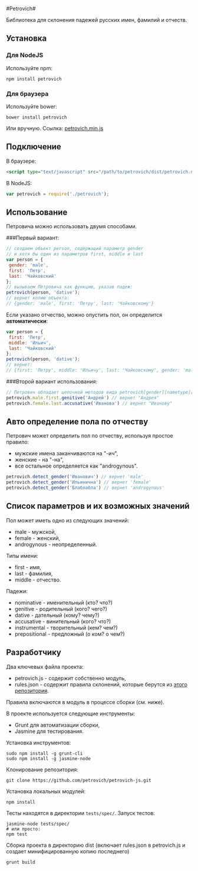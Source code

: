 #Petrovich#

Библиотека для склонения падежей русских имен, фамилий и отчеств.

## Установка ##

### Для NodeJS ###
Используйте npm:
```
npm install petrovich
```

### Для браузера ###
Используйте bower:
```
bower install petrovich
```

Или вручную. Ссылка: [petrovich.min.js](https://raw.github.com/petrovich/petrovich-js/master/dist/petrovich.min.js)

## Подключение ##

В браузере:

```html
<script type="text/javascript" src="/path/to/petrovich/dist/petrovich.min.js"></script>
```

В NodeJS:

```JavaScript
var petrovich = require('./petrovich');
```

## Использование ##

Петровича можно использовать двумя способами. 

###Первый вариант:

```JavaScript
// создаем объект person, содержащий параметр gender
// и хотя бы один из параметров first, middle и last
var person = {
 gender: 'male',
 first: 'Петр',
 last: 'Чайковский'
};
// вызываем Петровича как функцию, указав падеж:
petrovich(person, 'dative');
// вернет копию объекта:
// {gender: 'male', first: 'Петру', last: 'Чайковскому'}
```

Если указано отчество, можно опустить пол, он определится **автоматически**:

```JavaScript
var person = {
 first: 'Петр',
 middle: 'Ильич',
 last: 'Чайковский'
};
petrovich(person, 'dative');
// вернет:
// {first: 'Петру', middle: 'Ильичу', last: 'Чайковскому', gender: 'male'}
```

###Второй вариант использования:
```JavaScript
// Петрович обладает цепочкой методов вида petrovich[gender][nametype][case]:
petrovich.male.first.genitive('Андрей') // вернет "Андрея"
petrovich.female.last.accusative('Иванова') // вернет "Иванову"
```

## Авто определение пола по отчеству ##
Петрович может определить пол по отчеству, используя простое правило:
- мужские имена заканчиваются на "-ич",
- женские - на "-на",
- все остальное определяется как "androgynous".

```JavaScript
petrovich.detect_gender('Иванович') // вернет 'male'
petrovich.detect_gender('Ильинична') // вернет 'female'
petrovich.detect_gender('Блаблабла') // вернет 'androgynous'
```

## Cписок параметров и их возможных значений ##

Пол может иметь одно из следующих значений:
- male - мужской,
- female - женский,
- androgynous - неопределенный.
 
Типы имени:
- first - имя,
- last - фамилия,
- middle - отчество.

Падежи:
- nominative - именительный (кто? что?)
- genitive - родительный (кого? чего?)
- dative - дательный (кому? чему?)
- accusative - винительный (кого? что?)
- instrumental - творительный (кем? чем?)
- prepositional - предложный (о ком? о чем?)
 

## Разработчику ##

Два ключевых файла проекта:
- petrovich.js - содержит собственно модуль,
- rules.json - содержит правила склонений, которые берутся из [этого репозитория](https://github.com/petrovich/petrovich-rules).

Правила включаются в модуль в процессе сборки (см. ниже).

В проекте используется следующие инструменты:
- Grunt для автоматизации сборки,
- Jasmine для тестирования.

Установка инструментов:

```
sudo npm install -g grunt-cli
sudo npm install -g jasmine-node
```

Клонирование репозитория:

```
git clone https://github.com/petrovich/petrovich-js.git
```

Установка локальных модулей:

```
npm install
```

Тесты находятся в директории ```tests/spec/```. Запуск тестов:

```
jasmine-node tests/spec/
# или просто:
npm test
```

Сборка проекта в директорию dist (включает rules.json в petrovich.js
и создает минифицированную копию последнего)

```
grunt build
```
